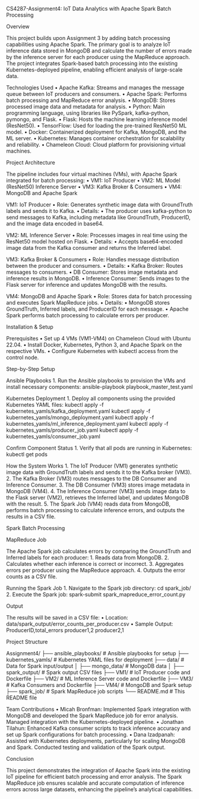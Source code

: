 CS4287-Assignment4: IoT Data Analytics with Apache Spark Batch Processing

Overview

This project builds upon Assignment 3 by adding batch processing capabilities using Apache Spark. The primary goal is to analyze IoT inference data stored in MongoDB and calculate the number of errors made by the inference server for each producer using the MapReduce approach. The project integrates Spark-based batch processing into the existing Kubernetes-deployed pipeline, enabling efficient analysis of large-scale data.

Technologies Used
	•	Apache Kafka: Streams and manages the message queue between IoT producers and consumers.
	•	Apache Spark: Performs batch processing and MapReduce error analysis.
	•	MongoDB: Stores processed image data and metadata for analysis.
	•	Python: Main programming language, using libraries like PySpark, kafka-python, pymongo, and Flask.
	•	Flask: Hosts the machine learning inference model (ResNet50).
	•	TensorFlow: Used for loading the pre-trained ResNet50 ML model.
	•	Docker: Containerized deployment for Kafka, MongoDB, and the ML server.
	•	Kubernetes: Manages container orchestration for scalability and reliability.
	•	Chameleon Cloud: Cloud platform for provisioning virtual machines.

Project Architecture

The pipeline includes four virtual machines (VMs), with Apache Spark integrated for batch processing:
	•	VM1: IoT Producer
	•	VM2: ML Model (ResNet50) Inference Server
	•	VM3: Kafka Broker & Consumers
	•	VM4: MongoDB and Apache Spark

VM1: IoT Producer
	•	Role: Generates synthetic image data with GroundTruth labels and sends it to Kafka.
	•	Details:
	•	The producer uses kafka-python to send messages to Kafka, including metadata like GroundTruth, ProducerID, and the image data encoded in base64.

VM2: ML Inference Server
	•	Role: Processes images in real time using the ResNet50 model hosted on Flask.
	•	Details:
	•	Accepts base64-encoded image data from the Kafka consumer and returns the Inferred label.

VM3: Kafka Broker & Consumers
	•	Role: Handles message distribution between the producer and consumers.
	•	Details:
	•	Kafka Broker: Routes messages to consumers.
	•	DB Consumer: Stores image metadata and inference results in MongoDB.
	•	Inference Consumer: Sends images to the Flask server for inference and updates MongoDB with the results.

VM4: MongoDB and Apache Spark
	•	Role: Stores data for batch processing and executes Spark MapReduce jobs.
	•	Details:
	•	MongoDB stores GroundTruth, Inferred labels, and ProducerID for each message.
	•	Apache Spark performs batch processing to calculate errors per producer.

Installation & Setup

Prerequisites
	•	Set up 4 VMs (VM1-VM4) on Chameleon Cloud with Ubuntu 22.04.
	•	Install Docker, Kubernetes, Python 3, and Apache Spark on the respective VMs.
	•	Configure Kubernetes with kubectl access from the control node.

Step-by-Step Setup

Ansible Playbooks
	1.	Run the Ansible playbooks to provision the VMs and install necessary components:
ansible-playbook playbook_master_test.yaml

Kubernetes Deployment
	1.	Deploy all components using the provided Kubernetes YAML files:
 kubectl apply -f kubernetes_yamls/kafka_deployment.yaml
kubectl apply -f kubernetes_yamls/mongo_deployment.yaml
kubectl apply -f kubernetes_yamls/ml_inference_deployment.yaml
kubectl apply -f kubernetes_yamls/producer_job.yaml
kubectl apply -f kubernetes_yamls/consumer_job.yaml


Confirm Component Status
	1.	Verify that all pods are running in Kubernetes:
 kubectl get pods

 
How the System Works
	1.	The IoT Producer (VM1) generates synthetic image data with GroundTruth labels and sends it to the Kafka broker (VM3).
	2.	The Kafka Broker (VM3) routes messages to the DB Consumer and Inference Consumer.
	3.	The DB Consumer (VM3) stores image metadata in MongoDB (VM4).
	4.	The Inference Consumer (VM3) sends image data to the Flask server (VM2), retrieves the Inferred label, and updates MongoDB with the result.
	5.	The Spark Job (VM4) reads data from MongoDB, performs batch processing to calculate inference errors, and outputs the results in a CSV file.

Spark Batch Processing

MapReduce Job

The Apache Spark job calculates errors by comparing the GroundTruth and Inferred labels for each producer:
	1.	Reads data from MongoDB.
	2.	Calculates whether each inference is correct or incorrect.
	3.	Aggregates errors per producer using the MapReduce approach.
	4.	Outputs the error counts as a CSV file.

Running the Spark Job
	1.	Navigate to the Spark job directory:
 cd spark_job/
 	2.	Execute the Spark job:
  spark-submit spark_mapreduce_error_count.py

  
Output

The results will be saved in a CSV file:
	•	Location: data/spark_output/error_counts_per_producer.csv
	•	Sample Output:
 ProducerID,total_errors
producer1,2
producer2,1

Project Structure

Assignment4/
├── ansible_playbooks/        # Ansible playbooks for setup
├── kubernetes_yamls/         # Kubernetes YAML files for deployment
├── data/                     # Data for Spark input/output
│   ├── mongo_data/           # MongoDB data
│   ├── spark_output/         # Spark output CSV files
├── VM1/                      # IoT Producer code and Dockerfile
├── VM2/                      # ML Inference Server code and Dockerfile
├── VM3/                      # Kafka Consumers and Dockerfile
├── VM4/                      # MongoDB and Spark setup
├── spark_job/                # Spark MapReduce job scripts
└── README.md                 # This README file

Team Contributions
	•	Micah Bronfman: Implemented Spark integration with MongoDB and developed the Spark MapReduce job for error analysis. Managed integration with the Kubernetes-deployed pipeline.
	•	Jonathan Tilahun: Enhanced Kafka consumer scripts to track inference accuracy and set up Spark configurations for batch processing.
	•	Dana Izadpanah: Assisted with Kubernetes deployments, particularly for scaling MongoDB and Spark. Conducted testing and validation of the Spark output.

Conclusion

This project demonstrates the integration of Apache Spark into the existing IoT pipeline for efficient batch processing and error analysis. The Spark MapReduce job ensures scalable and accurate computation of inference errors across large datasets, enhancing the pipeline’s analytical capabilities.
